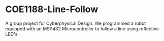 # COE1188-Line-Follow
A group project for Cyberphysical Design. We programmed a robot equipped with an MSP432 Microcontroller to follow a line using reflective LED's.
